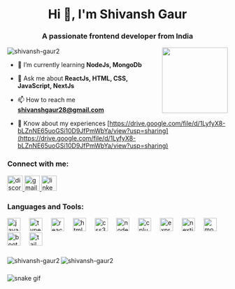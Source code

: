 <h1 align="center">Hi 👋, I'm Shivansh Gaur</h1>
<h3 align="center">A passionate frontend developer from India</h3>

<img align="right" height="150" src="https://media1.giphy.com/media/RbDKaczqWovIugyJmW/giphy.gif"  />

<p align="left"> <img src="https://komarev.com/ghpvc/?username=shivansh-gaur2&label=Profile%20views&color=0e75b6&style=flat" alt="shivansh-gaur2" /> </p>

- 🌱 I’m currently learning **NodeJs, MongoDb**

- 💬 Ask me about **ReactJs, HTML, CSS, JavaScript, NextJs**

- 📫 How to reach me **shivanshgaur28@gmail.com**

- 📄 Know about my experiences [https://drive.google.com/file/d/1LyfyX8-bLZnNE65uoGSi10D9JfPmWbYa/view?usp=sharing](https://drive.google.com/file/d/1LyfyX8-bLZnNE65uoGSi10D9JfPmWbYa/view?usp=sharing)

<h3 align="left">Connect with me:</h3>
<div align="left">
  <a href="Shivansh#6840" target="_blank">
    <img src="https://img.shields.io/static/v1?message=Discord&logo=discord&label=&color=7289DA&logoColor=white&labelColor=&style=for-the-badge" height="35" alt="discord logo"  />
  </a>
  <a href="shivanshgaur28@gmail.com" target="_blank">
    <img src="https://img.shields.io/static/v1?message=Gmail&logo=gmail&label=&color=D14836&logoColor=white&labelColor=&style=for-the-badge" height="35" alt="gmail logo"  />
  </a>
  <a href="https://www.linkedin.com/in/shivansh-gaur/" target="_blank">
    <img src="https://img.shields.io/static/v1?message=LinkedIn&logo=linkedin&label=&color=0077B5&logoColor=white&labelColor=&style=for-the-badge" height="35" alt="linkedin logo"  />
  </a>
</div>
</p>

<h3 align="left">Languages and Tools:</h3>
<div align="left">
  <img src="https://cdn.jsdelivr.net/gh/devicons/devicon/icons/javascript/javascript-original.svg" height="30" alt="javascript logo"  />
  <img width="12" />
  <img src="https://cdn.jsdelivr.net/gh/devicons/devicon/icons/typescript/typescript-original.svg" height="30" alt="typescript logo"  />
  <img width="12" />
  <img src="https://cdn.jsdelivr.net/gh/devicons/devicon/icons/react/react-original.svg" height="30" alt="react logo"  />
  <img width="12" />
  <img src="https://cdn.jsdelivr.net/gh/devicons/devicon/icons/html5/html5-original.svg" height="30" alt="html5 logo"  />
  <img width="12" />
  <img src="https://cdn.jsdelivr.net/gh/devicons/devicon/icons/css3/css3-original.svg" height="30" alt="css3 logo"  />
  <img width="12" />
  <img src="https://cdn.jsdelivr.net/gh/devicons/devicon/icons/nodejs/nodejs-original.svg" height="30" alt="nodejs logo"  />
  <img width="12" />
  <img src="https://cdn.jsdelivr.net/gh/devicons/devicon/icons/cplusplus/cplusplus-original.svg" height="30" alt="cplusplus logo"  />
  <img width="12" />
  <img src="https://cdn.jsdelivr.net/gh/devicons/devicon/icons/express/express-original.svg" height="30" alt="express logo"  />
  <img width="12" />
  <img src="https://cdn.jsdelivr.net/gh/devicons/devicon/icons/nextjs/nextjs-original.svg" height="30" alt="nextjs logo"  />
  <img width="12" />
  <img src="https://cdn.jsdelivr.net/gh/devicons/devicon/icons/mongodb/mongodb-original.svg" height="30" alt="mongodb logo"  />
  <img width="12" />
  <img src="https://cdn.jsdelivr.net/gh/devicons/devicon/icons/bootstrap/bootstrap-original.svg" height="30" alt="bootstrap logo"  />
  <img width="12" />
  <img src="https://cdn.jsdelivr.net/gh/devicons/devicon/icons/tailwindcss/tailwindcss-original-wordmark.svg" height="30" alt="tailwindcss logo"  />
</div>

###

<p><img align="left" src="https://github-readme-stats.vercel.app/api/top-langs?username=shivansh-gaur2&show_icons=true&locale=en&layout=compact" alt="shivansh-gaur2" /></p>

###

###
<p><img align="center" src="https://github-readme-streak-stats.herokuapp.com/?user=shivansh-gaur2&" alt="shivansh-gaur2" /></p>


###

![snake gif](https://github.com/Shivansh-Gaur2/Shivansh-Gaur2/blob/output/github-contribution-grid-snake.gif)

###
